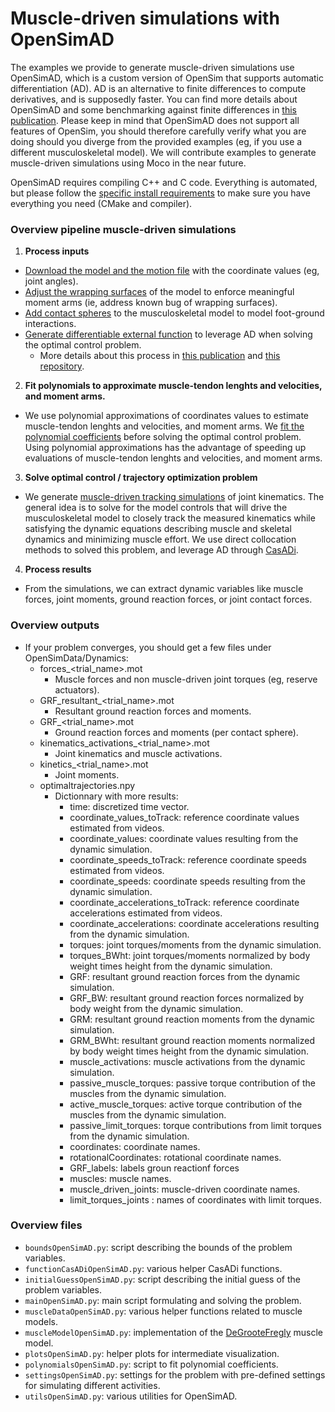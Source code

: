# Muscle-driven simulations with OpenSimAD

The examples we provide to generate muscle-driven simulations use OpenSimAD, which is a custom version of OpenSim that supports automatic differentiation (AD). AD is an alternative to finite differences to compute derivatives, and is supposedly faster. You can find more details about OpenSimAD and some benchmarking against finite differences in [this publication](https://journals.plos.org/plosone/article/comments?id=10.1371/journal.pone.0217730). Please keep in mind that OpenSimAD does not support all features of OpenSim, you should therefore carefully verify what you are doing should you diverge from the provided examples (eg, if you use a different musculoskeletal model). We will contribute examples to generate muscle-driven simulations using Moco in the near future.

OpenSimAD requires compiling C++ and C code. Everything is automated, but please follow the [specific install requirements](https://github.com/stanfordnmbl/opencap-processing#install-requirements-to-run-muscle-driven-simulations) to make sure you have everything you need (CMake and compiler).

### Overview pipeline muscle-driven simulations
1. **Process inputs**
  - [Download the model and the motion file](https://github.com/stanfordnmbl/opencap-processing/blob/main/UtilsDynamicSimulations/OpenSimAD/utilsOpenSimAD.py#L1912) with the coordinate values (eg, joint angles).
  - [Adjust the wrapping surfaces](https://github.com/stanfordnmbl/opencap-processing/blob/main/UtilsDynamicSimulations/OpenSimAD/utilsOpenSimAD.py#L1917) of the model to enforce meaningful moment arms (ie, address known bug of wrapping surfaces).
  - [Add contact spheres](https://github.com/stanfordnmbl/opencap-processing/blob/main/UtilsDynamicSimulations/OpenSimAD/utilsOpenSimAD.py#L1919) to the musculoskeletal model to model foot-ground interactions.
  - [Generate differentiable external function](https://github.com/stanfordnmbl/opencap-processing/blob/main/UtilsDynamicSimulations/OpenSimAD/utilsOpenSimAD.py#L1921) to leverage AD when solving the optimal control problem.
    - More details about this process in [this publication](https://journals.plos.org/plosone/article/comments?id=10.1371/journal.pone.0217730) and [this repository](https://github.com/antoinefalisse/opensimAD).
2. **Fit polynomials to approximate muscle-tendon lenghts and velocities, and moment arms.**
  - We use polynomial approximations of coordinates values to estimate muscle-tendon lenghts and velocities, and moment arms. We [fit the polynomial coefficients](https://github.com/stanfordnmbl/opencap-processing/blob/main/UtilsDynamicSimulations/OpenSimAD/mainOpenSimAD.py#L541) before solving the optimal control problem. Using polynomial approximations has the advantage of speeding up evaluations of muscle-tendon lenghts and velocities, and moment arms.
3. **Solve optimal control / trajectory optimization problem**
- We generate [muscle-driven tracking simulations](https://github.com/stanfordnmbl/opencap-processing/blob/main/UtilsDynamicSimulations/OpenSimAD/mainOpenSimAD.py#L999) of joint kinematics. The general idea is to solve for the model controls that will drive the musculoskeletal model to closely track the measured kinematics while satisfying the dynamic equations describing muscle and skeletal dynamics and minimizing muscle effort. We use direct collocation methods to solved this problem, and leverage AD through [CasADi](https://web.casadi.org/).
4. **Process results**
- From the simulations, we can extract dynamic variables like muscle forces, joint moments, ground reaction forces, or joint contact forces.

### Overview outputs
- If your problem converges, you should get a few files under OpenSimData/Dynamics:
  - forces_<trial_name>.mot
    - Muscle forces and non muscle-driven joint torques (eg, reserve actuators).
  - GRF_resultant_<trial_name>.mot
    - Resultant ground reaction forces and moments.
  - GRF_<trial_name>.mot
    - Ground reaction forces and moments (per contact sphere).
  - kinematics_activations_<trial_name>.mot
    - Joint kinematics and muscle activations.
  - kinetics_<trial_name>.mot
    - Joint moments.
  - optimaltrajectories.npy
    - Dictionnary with more results:
      - time: discretized time vector.
      - coordinate_values_toTrack: reference coordinate values estimated from videos.
      - coordinate_values: coordinate values resulting from the dynamic simulation.
      - coordinate_speeds_toTrack: reference coordinate speeds estimated from videos.
      - coordinate_speeds: coordinate speeds resulting from the dynamic simulation.
      - coordinate_accelerations_toTrack: reference coordinate accelerations estimated from videos.
      - coordinate_accelerations: coordinate accelerations resulting from the dynamic simulation.
      - torques: joint torques/moments from the dynamic simulation.
      - torques_BWht: joint torques/moments normalized by body weight times height from the dynamic simulation.
      - GRF: resultant ground reaction forces from the dynamic simulation.
      - GRF_BW: resultant ground reaction forces normalized by body weight from the dynamic simulation.
      - GRM: resultant ground reaction moments from the dynamic simulation.
      - GRM_BWht: resultant ground reaction moments normalized by body weight times height from the dynamic simulation.
      - muscle_activations: muscle activations from the dynamic simulation.
      - passive_muscle_torques: passive torque contribution of the muscles from the dynamic simulation.
      - active_muscle_torques: active torque contribution of the muscles from the dynamic simulation.
      - passive_limit_torques: torque contributions from limit torques from the dynamic simulation.      
      - coordinates: coordinate names.
      - rotationalCoordinates: rotational coordinate names.
      - GRF_labels: labels groun reactionf forces
      - muscles: muscle names.
      - muscle_driven_joints: muscle-driven coordinate names.
      - limit_torques_joints : names of coordinates with limit torques.

### Overview files
- `boundsOpenSimAD.py`: script describing the bounds of the problem variables.
- `functionCasADiOpenSimAD.py`: various helper CasADi functions.
- `initialGuessOpenSimAD.py`: script describing the initial guess of the problem variables.
- `mainOpenSimAD.py`: main script formulating and solving the problem.
- `muscleDataOpenSimAD.py`: various helper functions related to muscle models.
- `muscleModelOpenSimAD.py`: implementation of the [DeGrooteFregly](https://pubmed.ncbi.nlm.nih.gov/27001399/) muscle model.
- `plotsOpenSimAD.py`: helper plots for intermediate visualization.
- `polynomialsOpenSimAD.py`: script to fit polynomial coefficients.
- `settingsOpenSimAD.py`: settings for the problem with pre-defined settings for simulating different activities.
- `utilsOpenSimAD.py`: various utilities for OpenSimAD.
